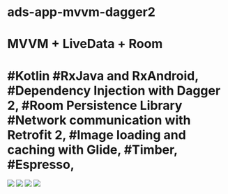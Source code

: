# ads-app-mvvm-dagger2
MVVM + LiveData + Room
===========================================================================================================
#Kotlin
#RxJava and RxAndroid,
#Dependency Injection with Dagger 2,
#Room Persistence Library
#Network communication with Retrofit 2,
#Image loading and caching with Glide,
#Timber,
#Espresso,
===================================================================================================================
![](rxjava.jpg)
![](dagger2.jpg)
![](viewmodel.jpg)
![](databinding.jpg)
